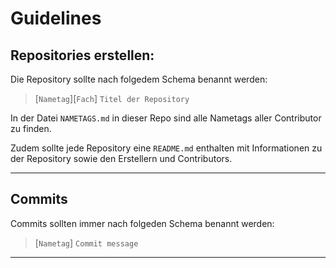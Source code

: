 # Guidelines

## Repositories erstellen:

Die Repository sollte nach folgedem Schema benannt werden:

> [`Nametag`][`Fach`] `Titel der Repository`

In der Datei `NAMETAGS.md` in dieser Repo sind alle Nametags aller Contributor zu finden.

Zudem sollte jede Repository eine `README.md` enthalten mit Informationen zu der Repository sowie den Erstellern und Contributors.

---

## Commits

Commits sollten immer nach folgeden Schema benannt werden:

> [`Nametag`] `Commit message`

---

